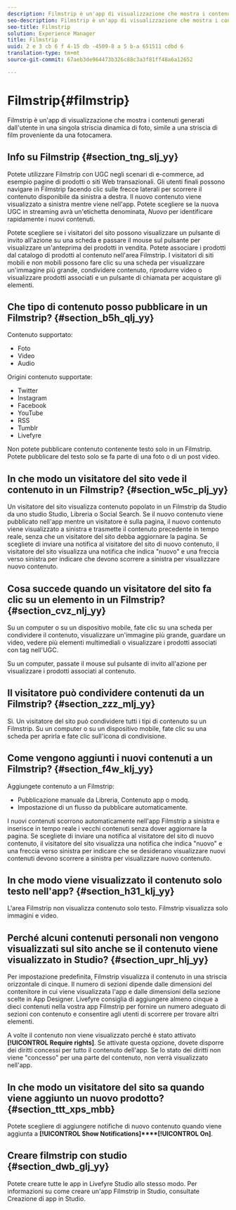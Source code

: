 ```yaml
---
description: Filmstrip è un'app di visualizzazione che mostra i contenuti generati dall'utente in una singola striscia dinamica di foto, simile a una striscia di film proveniente da una fotocamera.
seo-description: Filmstrip è un'app di visualizzazione che mostra i contenuti generati dall'utente in una singola striscia dinamica di foto, simile a una striscia di film proveniente da una fotocamera.
seo-title: Filmstrip
solution: Experience Manager
title: Filmstrip
uuid: 2 e 3 cb 6 f 4-15 db -4509-8 a 5 b-a 651511 cdbd 6
translation-type: tm+mt
source-git-commit: 67aeb3de964473b326c88c3a3f81ff48a6a12652

---
```



# Filmstrip{#filmstrip}

Filmstrip è un&#39;app di visualizzazione che mostra i contenuti generati dall&#39;utente in una singola striscia dinamica di foto, simile a una striscia di film proveniente da una fotocamera.

## Info su Filmstrip {#section_tng_slj_yy}

Potete utilizzare Filmstrip con UGC negli scenari di e-commerce, ad esempio pagine di prodotti o siti Web transazionali. Gli utenti finali possono navigare in Filmstrip facendo clic sulle frecce laterali per scorrere il contenuto disponibile da sinistra a destra. Il nuovo contenuto viene visualizzato a sinistra mentre viene nell&#39;app. Potete scegliere se la nuova UGC in streaming avrà un&#39;etichetta denominata, *Nuovo* per identificare rapidamente i nuovi contenuti.

Potete scegliere se i visitatori del sito possono visualizzare un pulsante di invito all&#39;azione su una scheda e passare il mouse sul pulsante per visualizzare un&#39;anteprima dei prodotti in vendita. Potete associare i prodotti dal catalogo di prodotti al contenuto nell&#39;area Filmstrip. I visitatori di siti mobili e non mobili possono fare clic su una scheda per visualizzare un&#39;immagine più grande, condividere contenuto, riprodurre video o visualizzare prodotti associati e un pulsante di chiamata per acquistare gli elementi.

## Che tipo di contenuto posso pubblicare in un Filmstrip? {#section_b5h_qlj_yy}

Contenuto supportato:

* Foto
* Video
* Audio

Origini contenuto supportate:

* Twitter
* Instagram
* Facebook
* YouTube
* RSS
* Tumblr
* Livefyre

Non potete pubblicare contenuto contenente testo solo in un Filmstrip. Potete pubblicare del testo solo se fa parte di una foto o di un post video.

## In che modo un visitatore del sito vede il contenuto in un Filmstrip? {#section_w5c_plj_yy}

Un visitatore del sito visualizza contenuto popolato in un Filmstrip da Studio da uno studio Studio, Libreria o Social Search. Se il nuovo contenuto viene pubblicato nell&#39;app mentre un visitatore è sulla pagina, il nuovo contenuto viene visualizzato a sinistra e trasmette il contenuto precedente in tempo reale, senza che un visitatore del sito debba aggiornare la pagina. Se scegliete di inviare una notifica al visitatore del sito di nuovo contenuto, il visitatore del sito visualizza una notifica che indica &quot;nuovo&quot; e una freccia verso sinistra per indicare che devono scorrere a sinistra per visualizzare nuovo contenuto.

## Cosa succede quando un visitatore del sito fa clic su un elemento in un Filmstrip? {#section_cvz_nlj_yy}

Su un computer o su un dispositivo mobile, fate clic su una scheda per condividere il contenuto, visualizzare un&#39;immagine più grande, guardare un video, vedere più elementi multimediali o visualizzare i prodotti associati con tag nell&#39;UGC.

Su un computer, passate il mouse sul pulsante di invito all&#39;azione per visualizzare i prodotti associati al contenuto.

## Il visitatore può condividere contenuti da un Filmstrip? {#section_zzz_mlj_yy}

Sì. Un visitatore del sito può condividere tutti i tipi di contenuto su un Filmstrip. Su un computer o su un dispositivo mobile, fate clic su una scheda per aprirla e fate clic sull&#39;icona di condivisione.

## Come vengono aggiunti i nuovi contenuti a un Filmstrip? {#section_f4w_klj_yy}

Aggiungete contenuto a un Filmstrip:

* Pubblicazione manuale da Libreria, Contenuto app o modq.
* Impostazione di un flusso da pubblicare automaticamente.

I nuovi contenuti scorrono automaticamente nell&#39;app Filmstrip a sinistra e inserisce in tempo reale i vecchi contenuti senza dover aggiornare la pagina. Se scegliete di inviare una notifica al visitatore del sito di nuovo contenuto, il visitatore del sito visualizza una notifica che indica &quot;nuovo&quot; e una freccia verso sinistra per indicare che se desiderano visualizzare nuovi contenuti devono scorrere a sinistra per visualizzare nuovo contenuto.

## In che modo viene visualizzato il contenuto solo testo nell&#39;app? {#section_h31_klj_yy}

L&#39;area Filmstrip non visualizza contenuto solo testo. Filmstrip visualizza solo immagini e video.

## Perché alcuni contenuti personali non vengono visualizzati sul sito anche se il contenuto viene visualizzato in Studio? {#section_upr_hlj_yy}

Per impostazione predefinita, Filmstrip visualizza il contenuto in una striscia orizzontale di cinque. Il numero di sezioni dipende dalle dimensioni del contenitore in cui viene visualizzata l&#39;app e dalle dimensioni della sezione scelte in App Designer. Livefyre consiglia di aggiungere almeno cinque a dieci contenuti nella vostra app Filmstrip per fornire un numero adeguato di sezioni con contenuto e consentire agli utenti di scorrere per trovare altri elementi.

A volte il contenuto non viene visualizzato perché è stato attivato **[!UICONTROL Require rights]**. Se attivate questa opzione, dovete disporre dei diritti concessi per tutto il contenuto dell&#39;app. Se lo stato dei diritti non viene &quot;concesso&quot; per una parte del contenuto, non verrà visualizzato nell&#39;app.

## In che modo un visitatore del sito sa quando viene aggiunto un nuovo prodotto? {#section_ttt_xps_mbb}

Potete scegliere di aggiungere notifiche di nuovo contenuto quando viene aggiunta a **[!UICONTROL Show Notifications]****[!UICONTROL On]**.

## Creare filmstrip con studio {#section_dwb_glj_yy}

Potete creare tutte le app in Livefyre Studio allo stesso modo. Per informazioni su come creare un&#39;app Filmstrip in Studio, consultate Creazione di app in Studio.